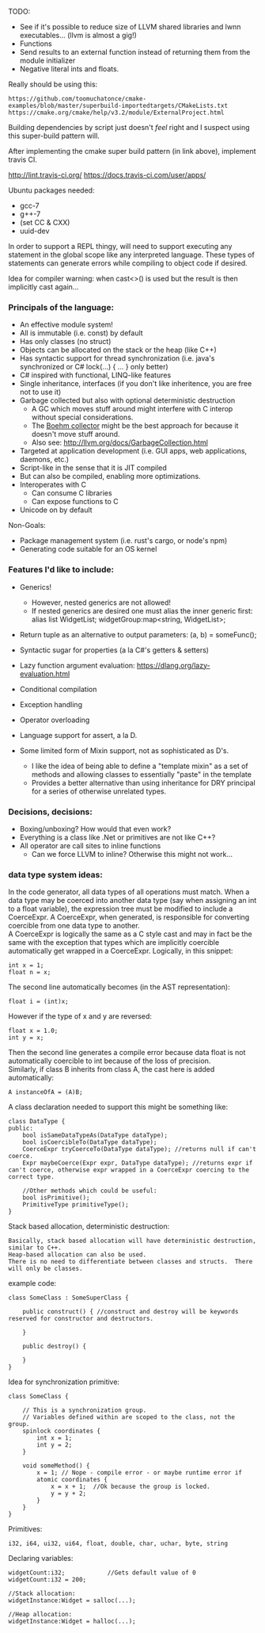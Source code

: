 TODO:
    
 - See if it's possible to reduce size of LLVM shared libraries and lwnn executables... (llvm is almost a gig!)
 - Functions
 - Send results to an external function instead of returning them from the module initializer
 - Negative literal ints and floats.
 
Really should be using this:

    https://github.com/toomuchatonce/cmake-examples/blob/master/superbuild-importedtargets/CMakeLists.txt
    https://cmake.org/cmake/help/v3.2/module/ExternalProject.html

Building dependencies by script just doesn't *feel* right and I suspect using this super-build pattern will.

After implementing the cmake super build pattern (in link above), implement travis CI.

http://lint.travis-ci.org/
https://docs.travis-ci.com/user/apps/

Ubuntu packages needed:
 - gcc-7
 - g++-7 
 - (set CC & CXX)
 - uuid-dev

In order to support a REPL thingy, will need to support executing any statement in the global scope like any 
interpreted language.  These types of statements can generate errors while compiling to object code if desired.

Idea for compiler warning:
    when cast<>() is used but the result is then implicitly cast again...

### Principals of the language:

 - An effective module system! 
 - All is immutable (i.e. const) by default
 - Has only classes (no struct)
 - Objects can be allocated on the stack or the heap (like C++)
 - Has syntactic support for thread synchronization (i.e. java's synchronized or C# lock(...) { ... } only better)
 - C# inspired with functional, LINQ-like features
 - Single inheritance, interfaces (if you don't like inheritence, you are free not to use it)
 - Garbage collected but also with optional deterministic destruction
    - A GC which moves stuff around might interfere with C interop without special considerations.  
    - The [Boehm collector](https://github.com/ivmai/bdwgc) might be the best approach for because it doesn't move 
        stuff around.
    - Also see: http://llvm.org/docs/GarbageCollection.html
 - Targeted at application development (i.e. GUI apps, web applications, daemons, etc.)
 - Script-like in the sense that it is JIT compiled
 - But can also be compiled, enabling more optimizations.
 - Interoperates with C
    - Can consume C libraries
    - Can expose functions to C
 - Unicode on by default

Non-Goals:

 - Package management system (i.e. rust's cargo, or node's npm)
 - Generating code suitable for an OS kernel

### Features I'd like to include:

 - Generics!
    - However, nested generics are not allowed!
    - If nested generics are desired one must alias the inner generic first:
        alias list<Widget> WidgetList;
        widgetGroup:map<string, WidgetList>;
    
 - Return tuple as an alternative to output parameters:
    (a, b) = someFunc();
 - Syntactic sugar for properties (a la C#'s getters & setters)
 - Lazy function argument evaluation: https://dlang.org/lazy-evaluation.html
 - Conditional compilation
 - Exception handling
 - Operator overloading
 - Language support for assert, a la D.
 - Some limited form of Mixin support, not as sophisticated as D's.
    - I like the idea of being able to define a "template mixin" as a set of methods and allowing classes to essentially "paste" in the template
    - Provides a better alternative than using inheritance for DRY principal for a series of otherwise unrelated types.
 
### Decisions, decisions:

 - Boxing/unboxing?  How would that even work?
 - Everything is a class like .Net or primitives are not like C++?
 - All operator are call sites to inline functions
    - Can we force LLVM to inline?  Otherwise this might not work...
 
### data type system ideas:

In the code generator, all data types of all operations must match.  When a data type may be coerced into another data type (say when assigning an int to a float variable), the expression tree must be modified to include a CoerceExpr.
A CoerceExpr, when generated, is responsible for converting coercible from one data type to another.  
A CoerceExpr is logically the same as a C style cast and may in fact be the same with the exception that types which are implicitly coercible automatically get wrapped in a CoerceExpr.
Logically, in this snippet:

    int x = 1;
    float n = x;

The second line automatically becomes (in the AST representation):

    float i = (int)x;

However if the type of x and y are reversed:

    float x = 1.0;
    int y = x;
        
Then the second line generates a compile error because data float is not automatically coercible to int because of the loss of precision.  
Similarly, if class B inherits from class A, the cast here is added automatically:

    A instanceOfA = (A)B;

A class declaration needed to support this might be something like:

    class DataType {
    public:
        bool isSameDataTypeAs(DataType dataType);
        bool isCoercibleTo(DataType dataType);
        CoerceExpr tryCoerceTo(DataType dataType); //returns null if can't coerce.
        Expr maybeCoerce(Expr expr, DataType dataType); //returns expr if can't coerce, otherwise expr wrapped in a CoerceExpr coercing to the correct type.

        //Other methods which could be useful:
        bool isPrimitive();
        PrimitiveType primitiveType();
    }

Stack based allocation, deterministic destruction:

    Basically, stack based allocation will have deterministic destruction, similar to C++.
    Heap-based allocation can also be used.
    There is no need to differentiate between classes and structs.  There will only be classes.
    

example code:

    class SomeClass : SomeSuperClass { 

        public construct() { //construct and destroy will be keywords reserved for constructor and destructors.

        }

        public destroy() {

        }
    }

Idea for synchronization primitive:

    class SomeClass {

        // This is a synchronization group.
        // Variables defined within are scoped to the class, not the group.
        spinlock coordinates { 
            int x = 1;  
            int y = 2;  
        }

        void someMethod() {
            x = 1; // Nope - compile error - or maybe runtime error if 
            atomic coordinates {
                x = x + 1;  //Ok because the group is locked.
                y = y + 2;
            }
        }
    }

Primitives:

    i32, i64, ui32, ui64, float, double, char, uchar, byte, string

Declaring variables:

    widgetCount:i32;            //Gets default value of 0
    widgetCount:i32 = 200;      

    //Stack allocation:
    widgetInstance:Widget = salloc(...);  

    //Heap allocation:
    widgetInstance:Widget = halloc(...); 
           

